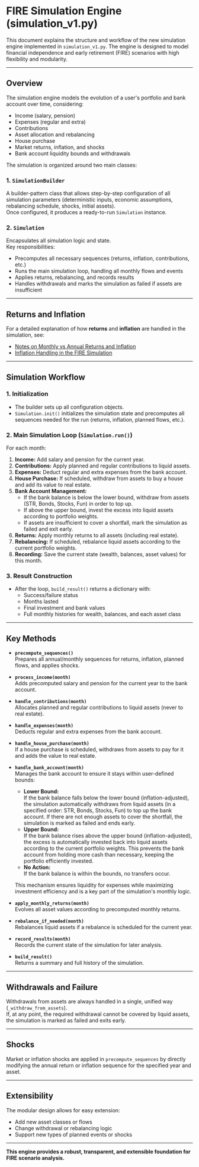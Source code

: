 # FIRE Simulation Engine (simulation_v1.py)

This document explains the structure and workflow of the new simulation engine implemented in
`simulation_v1.py`. The engine is designed to model financial independence and early retirement
(FIRE) scenarios with high flexibility and modularity.

---

## Overview

The simulation engine models the evolution of a user's portfolio and bank account over time,
considering:

- Income (salary, pension)
- Expenses (regular and extra)
- Contributions
- Asset allocation and rebalancing
- House purchase
- Market returns, inflation, and shocks
- Bank account liquidity bounds and withdrawals

The simulation is organized around two main classes:

### 1. `SimulationBuilder`

A builder-pattern class that allows step-by-step configuration of all simulation parameters
(deterministic inputs, economic assumptions, rebalancing schedule, shocks, initial assets).  
Once configured, it produces a ready-to-run `Simulation` instance.

### 2. `Simulation`

Encapsulates all simulation logic and state.  
Key responsibilities:

- Precomputes all necessary sequences (returns, inflation, contributions, etc.)
- Runs the main simulation loop, handling all monthly flows and events
- Applies returns, rebalancing, and records results
- Handles withdrawals and marks the simulation as failed if assets are insufficient

---

## Returns and Inflation

For a detailed explanation of how **returns** and **inflation** are handled in the simulation, see:

- [Notes on Monthly vs Annual Returns and Inflation](returns.md)
- [Inflation Handling in the FIRE Simulation](inflation.md)

---

## Simulation Workflow

### 1. **Initialization**

- The builder sets up all configuration objects.
- `Simulation.init()` initializes the simulation state and precomputes all sequences needed for the
  run (returns, inflation, planned flows, etc.).

### 2. **Main Simulation Loop (`Simulation.run()`)**

For each month:

1. **Income:** Add salary and pension for the current year.
2. **Contributions:** Apply planned and regular contributions to liquid assets.
3. **Expenses:** Deduct regular and extra expenses from the bank account.
4. **House Purchase:** If scheduled, withdraw from assets to buy a house and add its value to real
   estate.
5. **Bank Account Management:**
   - If the bank balance is below the lower bound, withdraw from assets (STR, Bonds, Stocks, Fun) in
     order to top up.
   - If above the upper bound, invest the excess into liquid assets according to portfolio weights.
   - If assets are insufficient to cover a shortfall, mark the simulation as failed and exit early.
6. **Returns:** Apply monthly returns to all assets (including real estate).
7. **Rebalancing:** If scheduled, rebalance liquid assets according to the current portfolio
   weights.
8. **Recording:** Save the current state (wealth, balances, asset values) for this month.

### 3. **Result Construction**

- After the loop, `build_result()` returns a dictionary with:
  - Success/failure status
  - Months lasted
  - Final investment and bank values
  - Full monthly histories for wealth, balances, and each asset class

---

## Key Methods

- **`precompute_sequences()`**  
  Prepares all annual/monthly sequences for returns, inflation, planned flows, and applies shocks.

- **`process_income(month)`**  
  Adds precomputed salary and pension for the current year to the bank account.

- **`handle_contributions(month)`**  
  Allocates planned and regular contributions to liquid assets (never to real estate).

- **`handle_expenses(month)`**  
  Deducts regular and extra expenses from the bank account.

- **`handle_house_purchase(month)`**  
  If a house purchase is scheduled, withdraws from assets to pay for it and adds the value to real
  estate.

- **`handle_bank_account(month)`**  
  Manages the bank account to ensure it stays within user-defined bounds:

  - **Lower Bound:**  
    If the bank balance falls below the lower bound (inflation-adjusted), the simulation
    automatically withdraws from liquid assets (in a specified order: STR, Bonds, Stocks, Fun) to
    top up the bank account. If there are not enough assets to cover the shortfall, the simulation
    is marked as failed and ends early.
  - **Upper Bound:**  
    If the bank balance rises above the upper bound (inflation-adjusted), the excess is
    automatically invested back into liquid assets according to the current portfolio weights. This
    prevents the bank account from holding more cash than necessary, keeping the portfolio
    efficiently invested.
  - **No Action:**  
    If the bank balance is within the bounds, no transfers occur.

  This mechanism ensures liquidity for expenses while maximizing investment efficiency and is a key
  part of the simulation's monthly logic.

- **`apply_monthly_returns(month)`**  
  Evolves all asset values according to precomputed monthly returns.

- **`rebalance_if_needed(month)`**  
  Rebalances liquid assets if a rebalance is scheduled for the current year.

- **`record_results(month)`**  
  Records the current state of the simulation for later analysis.

- **`build_result()`**  
  Returns a summary and full history of the simulation.

---

## Withdrawals and Failure

Withdrawals from assets are always handled in a single, unified way (`_withdraw_from_assets`).  
If, at any point, the required withdrawal cannot be covered by liquid assets, the simulation is
marked as failed and exits early.

---

## Shocks

Market or inflation shocks are applied in `precompute_sequences` by directly modifying the annual
return or inflation sequence for the specified year and asset.

---

## Extensibility

The modular design allows for easy extension:

- Add new asset classes or flows
- Change withdrawal or rebalancing logic
- Support new types of planned events or shocks

---

**This engine provides a robust, transparent, and extensible foundation for FIRE scenario
analysis.**
